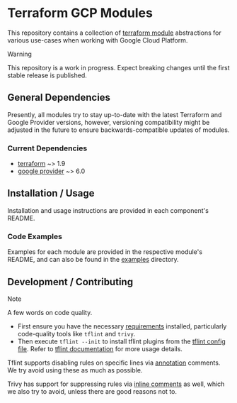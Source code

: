 # Terraform GCP Modules

This repository contains a collection of [terraform module](https://developer.hashicorp.com/terraform/language/modules) abstractions for various use-cases when working with Google Cloud Platform.

> [!WARNING]
> This repository is a work in progress. Expect breaking changes until the first stable release is published.

## General Dependencies

Presently, all modules try to stay up-to-date with the latest Terraform and Google Provider versions, however, versioning compatibility might be adjusted in the future to ensure backwards-compatible updates of modules.

### Current Dependencies

- [terraform](https://developer.hashicorp.com/terraform/install) ~> 1.9
- [google provider](https://registry.terraform.io/providers/hashicorp/google/latest/docs) ~> 6.0

## Installation / Usage

Installation and usage instructions are provided in each component's README.

### Code Examples

Examples for each module are provided in the respective module's README, and can also be found in the [examples](examples) directory.

## Development / Contributing

> [!NOTE]
> A few words on code quality.
>
> - First ensure you have the necessary [requirements](#requirements) installed, particularly code-quality tools like `tflint` and `trivy`.
> - Then execute `tflint --init` to install tflint plugins from the [tflint config file](.tflint.hcl).
>   Refer to [tflint documentation](https://github.com/terraform-linters/tflint) for more usage details.
>
> Tflint supports disabling rules on specific lines via [annotation](https://github.com/terraform-linters/tflint/blob/v0.52.0/docs/user-guide/annotations.md) comments. We try avoid using these as much as possible.
>
> Trivy has support for suppressing rules via [inline comments](https://aquasecurity.github.io/trivy/v0.46/docs/configuration/filtering/#by-inline-comments) as well, which we also try to avoid, unless there are good reasons not to.
